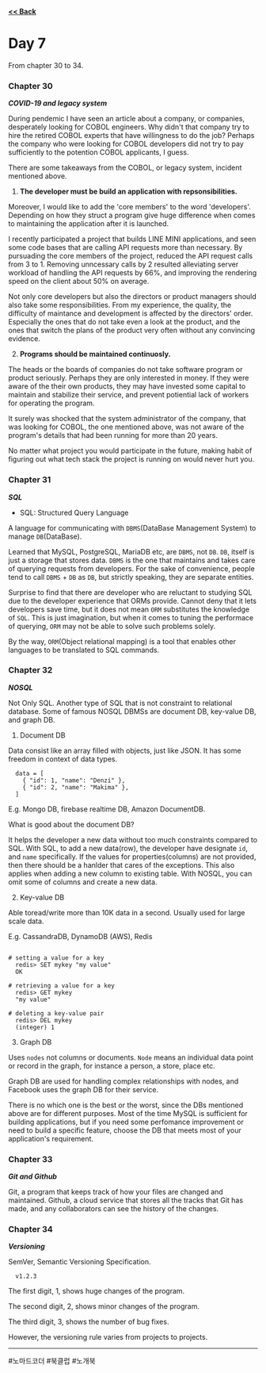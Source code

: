 <a href="https://github.com/tyomhk2015/book/tree/main/IT_misc_wiki" rel="noopener noreferrer"><b><< Back</b></a>

# Day 7

From chapter 30 to 34.



### Chapter 30

<b><i>COVID-19 and legacy system</i></b>

During pendemic I have seen an article about a company, or companies, desperately looking for COBOL engineers. Why didn't that company try to hire the retired COBOL experts that have willingness to do the job? Perhaps the company who were looking for COBOL developers did not try to pay sufficiently to the potention COBOL applicants, I guess.

There are some takeaways from the COBOL, or legacy system, incident mentioned above.

1. <b>The developer must be build an application with repsonsibilities.</b>

Moreover, I would like to add the 'core members' to the word 'developers'.
Depending on how they struct a program give huge difference when comes to maintaining the application after it is launched.

I recently participated a project that builds LINE MINI applications, and seen some code bases that are calling API requests more than necessary. By pursuading the core members of the project, reduced the API request calls from 3 to 1. Removing unncessary calls by 2 resulted alleviating server workload of handling the API requests by 66%, and improving the rendering speed on the client about 50% on average.

Not only core developers but also the directors or product managers should also take some responsibilities. From my experience, the quality, the difficulty of maintance and development is affected by the directors' order. Especially the ones that do not take even a look at the product, and the ones that switch the plans of the product very often without any convincing evidence.

2. <b>Programs should be maintained continuosly.</b>

The heads or the boards of companies do not take software program or product seriously. Perhaps they are only interested in money. If they were aware of the their own products, they may have invested some capital to maintain and stabilize their service, and prevent potiential lack of workers for operating the program.

It surely was shocked that the system administrator of the company, that was looking for COBOL, the one mentioned above, was not aware of the program's details that had been running for more than 20 years.

No matter what project you would participate in the future, making habit of figuring out what tech stack the project is running on would never hurt you.


### Chapter 31

<b><i>SQL</i></b>

- SQL: Structured Query Language

A language for communicating with `DBMS`(DataBase Management System) to manage `DB`(DataBase).

Learned that MySQL, PostgreSQL, MariaDB etc, are `DBMS`, not `DB`. `DB`, itself is just a storage that stores data. `DBMS` is the one that maintains and takes care of querying requests from developers. For the sake of convenience, people tend to call `DBMS` + `DB` as `DB`, but strictly speaking, they are separate entities.

Surprise to find that there are developer who are reluctant to studying SQL due to the developer experience that ORMs provide. Cannot deny that it lets developers save time, but it does not mean `ORM` substitutes the knowledge of `SQL`. This is just imagination, but when it comes to tuning the performace of querying, `ORM` may not be able to solve such problems solely.

By the way, `ORM`(Object relational mapping) is a tool that enables other languages to be translated to SQL commands.


### Chapter 32

<b><i>NOSQL</i></b>

Not Only SQL. Another type of SQL that is not constraint to relational database.
Some of famous NOSQL DBMSs are document DB, key-value DB, and graph DB.

1. Document DB

Data consist like an array filled with objects, just like JSON. It has some freedom in context of data types.

```
  data = [
    { "id": 1, "name": "Denzi" },
    { "id": 2, "name": "Makima" },
  ]
```
E.g. Mongo DB, firebase realtime DB, Amazon DocumentDB.

What is good about the document DB?

It helps the developer a new data without too much constraints compared to SQL. With SQL, to add a new data(row), the developer have designate `id`, and `name` specifically. If the values for properties(columns) are not provided, then there should be a hanlder that cares of the exceptions. This also applies when adding a new column to existing table. With NOSQL, you can omit some of columns and create a new data.

2. Key-value DB

Able toread/write more than 10K data in a second. Usually used for large scale data.

E.g. CassandraDB, DynamoDB (AWS), Redis

```

# setting a value for a key
  redis> SET mykey "my value"
  OK

# retrieving a value for a key
  redis> GET mykey
  "my value"

# deleting a key-value pair
  redis> DEL mykey
  (integer) 1
```

3. Graph DB

Uses `nodes` not columns or documents. `Node` means an individual data point or record in the graph, for instance a person, a store, place etc.

Graph DB are used for handling complex relationships with nodes, and Facebook uses the graph DB for their service.

There is no which one is the best or the worst, since the DBs mentioned above are for different purposes. Most of the time MySQL is sufficient for building applications, but if you need some perfomance improvement or need to build a specific feature, choose the DB that meets most of your application's requirement.

### Chapter 33

<b><i>Git and Github</i></b>

Git, a program that keeps track of how your files are changed and maintained.
Github, a cloud service that stores all the tracks that Git has made, and any collaborators can see the history of the changes.


### Chapter 34

<b><i>Versioning</i></b>

SemVer, Semantic Versioning Specification.

```
  v1.2.3
```

The first digit, 1, shows huge changes of the program.

The second digit, 2, shows minor changes of the program.

The third digit, 3, shows the number of bug fixes.

However, the versioning rule varies from projects to projects.

<hr>

 #노마드코더 #북클럽 #노개북
